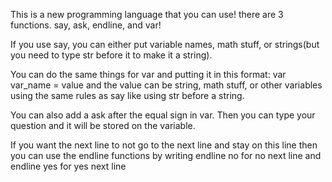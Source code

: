 This is a new programming language that you can use! there are 3 functions. say, ask, endline, and var!

If you use say, you can either put variable names, math stuff, or strings(but you need to type str before it to make it a string). 

You can do the same things for var and putting it in this format: var var_name = value and the value can be string, math stuff, or other variables using the same rules as say like using str before a string. 

You can also add a ask after the equal sign in var. Then you can type your question and it will be stored on the variable.

If you want the next line to not go to the next line and stay on this line then you can use the endline functions by writing endline no for no next line and endline yes for yes next line
